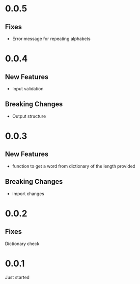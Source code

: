 # 0.0.5

## Fixes

- Error message for repeating alphabets

# 0.0.4

## New Features

- Input validation

## Breaking Changes

- Output structure

# 0.0.3

## New Features

- function to get a word from dictionary of the length provided

## Breaking Changes

- import changes

# 0.0.2

## Fixes

Dictionary check

# 0.0.1

Just started
